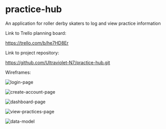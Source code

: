 # practice-hub
An application for roller derby skaters to log and view practice information

Link to Trello planning board:

https://trello.com/b/he7HD8Er

Link to project repository:

https://github.com/Ultraviolet-N7/practice-hub.git

Wireframes:

![login-page](https://user-images.githubusercontent.com/74214431/114956651-f157b380-9e24-11eb-842b-d8011bf88665.jpeg)

![create-account-page](https://user-images.githubusercontent.com/74214431/114956663-f74d9480-9e24-11eb-8c52-91e9cca7b150.jpeg)

![dashboard-page](https://user-images.githubusercontent.com/74214431/114956673-fa488500-9e24-11eb-8443-1235477b20e8.jpeg)

![view-practices-page](https://user-images.githubusercontent.com/74214431/114956684-ff0d3900-9e24-11eb-9c30-6830e9f5da86.jpeg)

![data-model](https://user-images.githubusercontent.com/74214431/114958316-552fab80-9e28-11eb-8a08-e1332657d0f2.jpeg)






